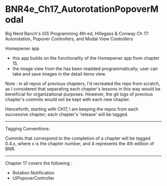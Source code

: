 BNR4e_Ch17_AutorotationPopoverModal
===================================

Big Nerd Ranch's iOS Programming 4th ed, Hillegass & Conway
Ch 17: Autorotation, Popover Controllers, and Modal View Controllers

Homepwner app 
- this app builds on the functionality of the Homepwner app from chapter 15. 
- the image view from the has been readded programmatically; user can take and 
save images in the detail items view.

Note : in all repos of previous chapters, I'd recreated the repo from scratch, as 
I considered that separating each chapter's lessons in this way would be 
beneficial for organizational purposes.  However, the git logs of previous 
chapter's commits would not be kept  with each new chapter.  

Henceforth, starting with Ch17, I am keeping the repos from each successive 
chapter; each chapter's 'release' will be tagged.

-----------------------------------
Tagging Conventions: 

Commits that correspond to the completion of a chapter will be tagged 0.4.x, 
where x is the chapter number, and 4 represents the 4th edition of BNR. 

-----------------------------------

Chapter 17 covers the following :

- Rotation Notification 
- UIPopoverController

